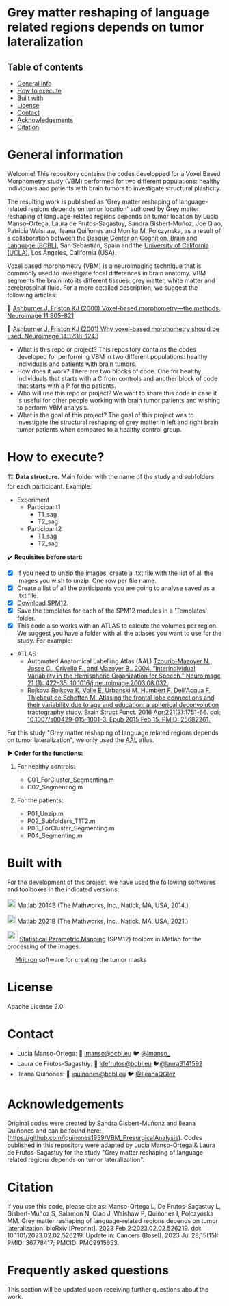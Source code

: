 # Grey matter reshaping of language related regions depends on tumor lateralization

## Table of contents
* [General info](#general-information)
* [How to execute](#how-to-execute)
* [Built with](#built-with)
* [License](#license)
* [Contact](#contact)
* [Acknowledgements](#acknowledgements)
* [Citation](#citation)

# General information

Welcome! This repository contains the codes developped for a Voxel Based Morphometry study (VBM) performed for two different populations: healthy individuals and patients with brain tumors to investigate structural plasticity. 

The resulting work is published as 'Grey matter reshaping of language-related regions depends on tumor location' authored by Grey matter reshaping of language-related regions depends on tumor location by Lucia Manso-Ortega, Laura de Frutos-Sagastuy, Sandra Gisbert-Muñoz, Joe Qiao, Patricia Walshaw, Ileana Quiñones and Monika M. Polczynska, as a result of a collaboration between the [Basque Center on Cognition, Brain and Language (BCBL)](https://www.bcbl.eu/es), San Sebastián, Spain and the [University of California (UCLA)](https://www.ucla.edu/), Los Ángeles, California (USA).

Voxel based morphometry (VBM) is a neuroimaging technique that is commonly used to investigate focal differences in brain anatomy. VBM segments the brain into its different tissues: grey matter, white matter and cerebrospinal fluid. For a more detailed description, we suggest the following articles:

📖 [Ashburner J, Friston KJ (2000) Voxel-based morphometry—the methods. Neuroimage 11:805–821](https://pubmed.ncbi.nlm.nih.gov/10860804/)

📖 [Ashburner J, Friston KJ (2001) Why voxel-based morphometry should be used. Neuroimage 14:1238–1243](https://pubmed.ncbi.nlm.nih.gov/11707080/)


- What is this repo or project? This repository contains the codes developed for performing VBM in two different populations: healthy individuals and patients with brain tumors.
- How does it work? There are two blocks of code. One for healthy individuals that starts with a C from controls and another block of code that starts with a P for the patients.
- Who will use this repo or project? We want to share this code in case it is useful for other people working with brain tumor patients and wishing to perform VBM analysis.
- What is the goal of this project? The goal of this project was to investigate the structural reshaping of grey matter in left and right brain tumor patients when compared to a healthy control group. 

# How to execute? 

🏗️ **Data structure.** Main folder with the name of the study and subfolders for each participant. Example: 
- Experiment
  - Participant1
    - T1_sag
    - T2_sag
  - Participant2
    - T1_sag
    - T2_sag

✔️ **Requisites before start:**
- [x] If you need to unzip the images, create a .txt file with the list of all the images you wish to unzip. One row per file name.
- [x] Create a list of all the participants you are going to analyse saved as a .txt file.
- [x] [Download SPM12](https://www.fil.ion.ucl.ac.uk/spm/software/download/).
- [x] Save the templates for each of the SPM12 modules in a 'Templates' folder.
- [x] This code also works with an ATLAS to calcute the volumes per region. We suggest you have a folder with all the atlases you want to use for the study. For example:
- ATLAS
   - Automated Anatomical Labelling Atlas (AAL) [Tzourio-Mazoyer N., Josse G., Crivello F., and Mazoyer B.. 2004. “Interindividual Variability in the Hemispheric Organization for Speech.” NeuroImage 21 (1): 422–35. 10.1016/j.neuroimage.2003.08.032.](https://www.sciencedirect.com/science/article/pii/S1053811919307803)
   - Rojkova [Rojkova K, Volle E, Urbanski M, Humbert F, Dell'Acqua F, Thiebaut de Schotten M. Atlasing the frontal lobe connections and their variability due to age and education: a spherical deconvolution tractography study. Brain Struct Funct. 2016 Apr;221(3):1751-66. doi: 10.1007/s00429-015-1001-3. Epub 2015 Feb 15. PMID: 25682261.](https://pubmed.ncbi.nlm.nih.gov/25682261/)

For this study "Grey matter reshaping of language related regions depends on tumor lateralization", we only used the [AAL](https://pubmed.ncbi.nlm.nih.gov/11771995/) atlas.


▶️ **Order for the functions:**
1. For healthy controls: 
   - C01_ForCluster_Segmenting.m
   - C02_Segmenting.m

2. For the patients:
   - P01_Unzip.m
   - P02_Subfolders_T1T2.m
   - P03_ForCluster_Segmenting.m
   - P04_Segmenting.m

# Built with
For the development of this project, we have used the following softwares and toolboxes in the indicated versions:

<img src="https://cdn.jsdelivr.net/gh/devicons/devicon/icons/matlab/matlab-original.svg" height=20 width=20/> Matlab 2014B (The Mathworks, Inc., Natick, MA, USA, 2014.)

<img src="https://cdn.jsdelivr.net/gh/devicons/devicon/icons/matlab/matlab-original.svg" height=20 width=20/> Matlab 2021B (The Mathworks, Inc., Natick, MA, USA, 2021.)

<img src="https://www.fil.ion.ucl.ac.uk/spm/images/spm12.png" height=25 width=25/> [Statistical Parametric Mapping](https://www.fil.ion.ucl.ac.uk/spm/) (SPM12) toolbox in Matlab for the processing of the images. 


<img src="https://people.cas.sc.edu/rorden/mricro/icon.png" height=10 width=15/> [Mricron](https://www.nitrc.org/projects/mricron) software for creating the tumor masks 

  
# License

Apache License 2.0

# Contact
- Lucía Manso-Ortega: 📧 lmanso@bcbl.eu 🐦 [@lmanso_](https://twitter.com/lmanso_?t=IrcvEAfN-fsiAWpH_0HFhA&s=08)
- Laura de Frutos-Sagastuy: 📧 ldefrutos@bcbl.eu 🐦[@laura3141592](https://twitter.com/laura3141592?t=07ylNOY2Bha5Xtcf_pIEEw&s=08)
- Ileana Quiñones: 📧 iquinones@bcbl.eu 🐦 [@IleanaQGlez](https://twitter.com/IleanaQGlez?t=bXZhMWUzSlBKKYAJ-lmHCA&s=08)

# Acknowledgements
Original codes were created by Sandra Gisbert-Muñonz and Ileana Quiñones and can be found here: (https://github.com/iquinones1959/VBM_PresurgicalAnalysis).
Codes published in this repository were adapted by Lucía Manso-Ortega & Laura de Frutos-Sagastuy for the study "Grey matter reshaping of language related regions depends on tumor lateralization".

# Citation
If you use this code, please cite as: Manso-Ortega L, De Frutos-Sagastuy L, Gisbert-Muñoz S, Salamon N, Qiao J, Walshaw P, Quiñones I, Połczyńska MM. Grey matter reshaping of language-related regions depends on tumor lateralization. bioRxiv [Preprint]. 2023 Feb 2:2023.02.02.526219. doi: 10.1101/2023.02.02.526219. Update in: Cancers (Basel). 2023 Jul 28;15(15): PMID: 36778417; PMCID: PMC9915653.

# Frequently asked questions

This section will be updated upon receiving further questions about the work.
